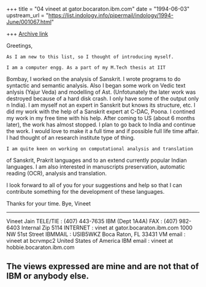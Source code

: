 +++
title = "04 vineet at gator.bocaraton.ibm.com"
date = "1994-06-03"
upstream_url = "https://list.indology.info/pipermail/indology/1994-June/001067.html"

+++
[Archive link](https://list.indology.info/pipermail/indology/1994-June/001067.html)

Greetings,

	As I am new to this list, so I thought of introducing myself.

	I am a computer engg. As a part of my M.Tech thesis at IIT
Bombay, I worked on the analysis of Sanskrit. I wrote programs
to do syntactic and semantic analysis. Also I began some work
on Vedic text anlysis (Yajur Veda) and modelling of Ast.
(Unfotunately the later work was destroyed because of a hard 
disk crash. I only have some of the output only n India).
I am myself not an expert in Sanskrit but knows its structure, etc.
I did my work with the help of a Sanskrit expert at C-DAC, Poona.
I contined my work in my free time with his help. After
coming to US (about 6 months later), the work has almost stopped.
I plan to go back to India and continue the work. 
I would love to make it a full time and if possible
full life time affair. I had thought of an research institute
type of thing.

	I am quite keen on working on computational analysis and translation
of Sanskrit, Prakrit languages and to an extend currently popular
Indian languages. I am also interested in manuscripts preservation,
automatic reading (OCR), analysis and translation.

I look forward to all of you for your suggestions and help so that
I can contribute something for the development of these languages.

Thanks for your time.
Bye,
Vineet

------------------------------------------------------------------------
 Vineet Jain                  TELE/TIE  :  (407) 443-7635 
 IBM (Dept 1A4A)              FAX       :  (407) 982-6403
 Internal Zip 5114            INTERNET  :  vinet at gator.bocaraton.ibm.com
 1000 NW 51st Street          IBMMAIL   :  USIB5WKZ 
 Boca Raton, FL 33431         VM email  :  vineet at bcrvmpc2 
 United States of America     IBM email :  vineet at hobbie.bocaraton.ibm.com

The views expressed are mine and are not that of IBM or anybody else.
------------------------------------------------------------------------





